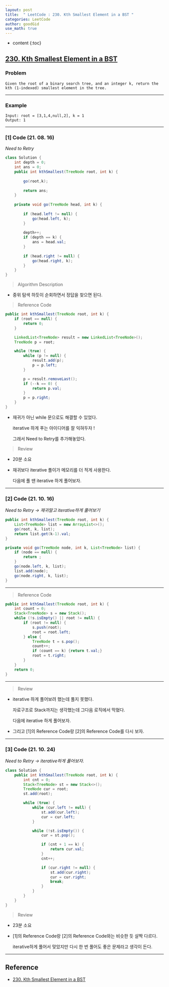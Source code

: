 ```yaml
---
layout: post
title:  " LeetCode : 230. Kth Smallest Element in a BST "
categories: LeetCode
author: goodGid
use_math: true
---
```

* content
{:toc}

## [230. Kth Smallest Element in a BST](https://leetcode.com/problems/kth-smallest-element-in-a-bst/)

### Problem

```
Given the root of a binary search tree, and an integer k, return the kth (1-indexed) smallest element in the tree.
```



---

### Example

```
Input: root = [3,1,4,null,2], k = 1
Output: 1
```

---

### [1] Code (21. 08. 16)

*Need to Retry*

``` java
class Solution {
    int depth = 0;
    int ans = 0;
    public int kthSmallest(TreeNode root, int k) {
        
        go(root,k);
        
        return ans;
    }
    
    private void go(TreeNode head, int k) {
        
        if (head.left != null) {
            go(head.left, k);
        }
        
        depth++;        
        if (depth == k) {
            ans = head.val;
        }   
        
        if (head.right != null) {
            go(head.right, k);
        }
    }
}
```

> Algorithm Description

* 중위 탐색 하듯이 순회하면서 정답을 찾으면 된다.

> Reference Code

``` java
public int kthSmallest(TreeNode root, int k) {
    if (root == null) {
        return 0;
    }

    LinkedList<TreeNode> result = new LinkedList<TreeNode>();
    TreeNode p = root;

    while (true) {
        while (p != null) {
            result.add(p);
            p = p.left;
        }

        p = result.removeLast();
        if (--k == 0) {
            return p.val;
        }
        p = p.right;
    }
}
```

* 재귀가 아닌 while 문으로도 해결할 수 있었다.

  iterative 하게 푸는 아이디어를 잘 익혀두자 !

  그래서 Need to Retry를 추가해놓았다.

> Review

* 20분 소요

* 재귀보다 iterative 풀이가 메모리를 더 적게 사용한다.

  다음에 풀 땐 iterative 하게 풀어보자.

---

### [2] Code (21. 10. 16)

*Need to Retry -> 재귀말고 iterative하게 풀어보기*

``` java
public int kthSmallest(TreeNode root, int k) {
    List<TreeNode> list = new ArrayList<>();
    go(root, k, list);
    return list.get(k-1).val;
}

private void go(TreeNode node, int k, List<TreeNode> list) {
    if (node == null) {
        return ;
    }
    go(node.left, k, list);
    list.add(node);
    go(node.right, k, list);
}
```

---

> Reference Code

``` java
public int kthSmallest(TreeNode root, int k) {
    int count = 0;
    Stack<TreeNode> s = new Stack();
    while (!s.isEmpty() || root != null) {
        if (root != null) {
            s.push(root);
            root = root.left;
        } else {
            TreeNode t = s.pop();
            count++;
            if (count == k) {return t.val;}
            root = t.right;
        }
    }
    return 0;
}
```

---

> Review

* iterative 하게 풀어보려 했는데 풀지 못했다.

  자료구조로 Stack까지는 생각했는데 그다음 로직에서 막혔다.

  다음에 iterative 하게 풀어보자.

* 그리고 [1]의 Reference Code랑 [2]의 Reference Code를 다시 보자.

---


### [3] Code (21. 10. 24)

*Need to Retry -> iterative하게 풀어보자.*

``` java
class Solution {
    public int kthSmallest(TreeNode root, int k) {
        int cnt = 0;
        Stack<TreeNode> st = new Stack<>();
        TreeNode cur = root;
        st.add(root);

        while (true) {
            while (cur.left != null) {
                st.add(cur.left);
                cur = cur.left;
            }

            while (!st.isEmpty()) {
                cur = st.pop();

                if (cnt + 1 == k) {
                    return cur.val;
                }
                cnt++;

                if (cur.right != null) {
                    st.add(cur.right);
                    cur = cur.right;
                    break;
                }
            }
        }
    }
}
```

> Review

* 23분 소요 

* [1]의 Reference Code랑 [2]의 Reference Code와는 비슷한 듯 살짝 다르다.

  iterative하게 풀어서 맞았지만 다시 한 번 풀어도 좋은 문제라고 생각이 든다.


---

## Reference

* [230. Kth Smallest Element in a BST](https://leetcode.com/problems/kth-smallest-element-in-a-bst/)
